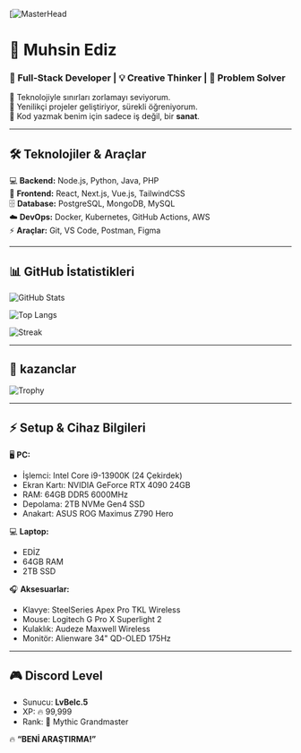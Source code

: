 [![MasterHead](https://blogger.googleusercontent.com/img/b/R29vZ2xl/AVvXsEh4rVIlBWMm1X1V4VzDOjWKS8mDLw6xxlg5YETHrZnxkEX8ngnmX8AMhmTTCuwJmW_7GnqXtVI1ShKky9UsTUM1GaLZktW49f6DLIKN4Z3UbanvgKrob_MEN2mE3F5CvdUrtZZQd1tWmVI/s1600/DJ_Kedi_02_Muzikliste.gif)

# 🌟 Muhsin Ediz  

### 🚀 Full-Stack Developer | 💡 Creative Thinker | 🎯 Problem Solver  

🔹 Teknolojiyle sınırları zorlamayı seviyorum.  
🔹 Yenilikçi projeler geliştiriyor, sürekli öğreniyorum.  
🔹 Kod yazmak benim için sadece iş değil, bir **sanat**.  

---

## 🛠️ Teknolojiler & Araçlar  

💻 **Backend:** Node.js, Python, Java, PHP  
🎨 **Frontend:** React, Next.js, Vue.js, TailwindCSS  
🗄️ **Database:** PostgreSQL, MongoDB, MySQL  
☁️ **DevOps:** Docker, Kubernetes, GitHub Actions, AWS  
⚡ **Araçlar:** Git, VS Code, Postman, Figma  

---

## 📊 GitHub İstatistikleri  

![GitHub Stats](https://github-readme-stats.vercel.app/api?username=muhsin-ediz&show_icons=true&theme=radical&count_private=true)  

![Top Langs](https://github-readme-stats.vercel.app/api/top-langs/?username=muhsin-ediz&layout=compact&theme=radical)  

![Streak](https://streak-stats.demolab.com?user=muhsin-ediz&theme=radical&hide_border=true)  

---

## 🚀 kazanclar

 ![Trophy]([https://github.com/ryo-ma/github-profile-trophy](https://camo.githubusercontent.com/3e8683c8b94c82eac14665d110e77b1cfc30b3da97ebec221a77d39c5b001603/68747470733a2f2f6769746875622d70726f66696c652d74726f7068792e76657263656c2e6170702f3f757365726e616d653d72796f2d6d6126636f6c756d6e3d382672616e6b3d5353532c53532c532c4141412c41412c412c422c43))

---

## ⚡ Setup & Cihaz Bilgileri  

🖥️ **PC:**  
- İşlemci: Intel Core i9-13900K (24 Çekirdek)  
- Ekran Kartı: NVIDIA GeForce RTX 4090 24GB  
- RAM: 64GB DDR5 6000MHz  
- Depolama: 2TB NVMe Gen4 SSD  
- Anakart: ASUS ROG Maximus Z790 Hero  

💻 **Laptop:**  
- EDİZ
- 64GB RAM  
- 2TB SSD  

🎧 **Aksesuarlar:**  
- Klavye: SteelSeries Apex Pro TKL Wireless  
- Mouse: Logitech G Pro X Superlight 2  
- Kulaklık: Audeze Maxwell Wireless  
- Monitör: Alienware 34" QD-OLED 175Hz  

---

## 🎮 Discord Level  
- Sunucu: **LvBelc.5**  
- XP: 🔥 99,999  
- Rank: 🌟 Mythic Grandmaster  


🔥 **“BENİ ARAŞTIRMA!”**  
